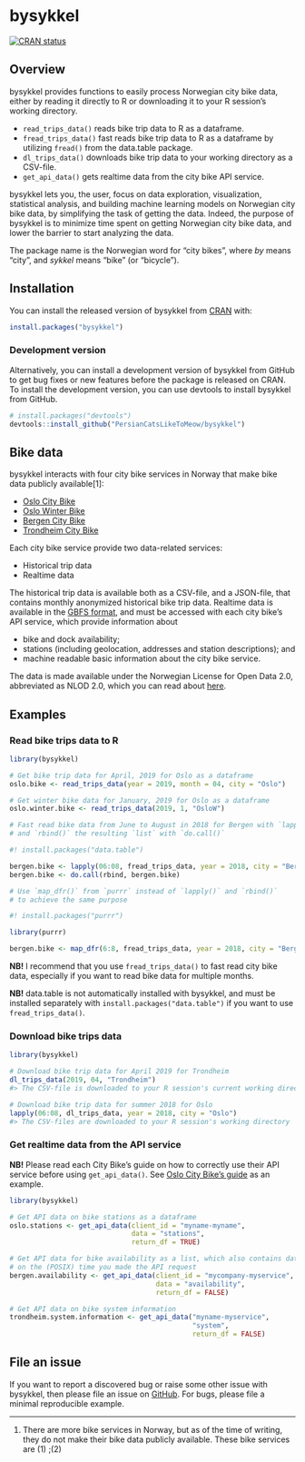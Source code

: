 
<!-- README.md is generated from README.Rmd. Please edit that file -->

# bysykkel

<!-- badges: start -->

[![CRAN
status](https://www.r-pkg.org/badges/version/bysykkel)](https://cran.r-project.org/package=bysykkel)
<!-- badges: end -->

## Overview

bysykkel provides functions to easily process Norwegian city bike data,
either by reading it directly to R or downloading it to your R session’s
working directory.

  - `read_trips_data()` reads bike trip data to R as a dataframe.
  - `fread_trips_data()` fast reads bike trip data to R as a dataframe
    by utilizing `fread()` from the data.table package.
  - `dl_trips_data()` downloads bike trip data to your working directory
    as a CSV-file.
  - `get_api_data()` gets realtime data from the city bike API service.

bysykkel lets you, the user, focus on data exploration, visualization,
statistical analysis, and building machine learning models on Norwegian
city bike data, by simplifying the task of getting the data. Indeed, the
purpose of bysykkel is to minimize time spent on getting Norwegian city
bike data, and lower the barrier to start analyzing the data.

The package name is the Norwegian word for “city bikes”, where *by*
means “city”, and *sykkel* means “bike” (or “bicycle”).

## Installation

You can install the released version of bysykkel from
[CRAN](https://CRAN.R-project.org) with:

``` r
install.packages("bysykkel")
```

### Development version

Alternatively, you can install a development version of bysykkel from
GitHub to get bug fixes or new features before the package is released
on CRAN. To install the development version, you can use devtools to
install bysykkel from GitHub.

``` r
# install.packages("devtools")
devtools::install_github("PersianCatsLikeToMeow/bysykkel")
```

## Bike data

bysykkel interacts with four city bike services in Norway that make bike
data publicly available\[1\]:

  - [Oslo City Bike](https://oslobysykkel.no/en/open-data)
  - [Oslo Winter Bike](https://oslovintersykkel.no/en/open-data)
  - [Bergen City Bike](https://bergenbysykkel.no/en/open-data)
  - [Trondheim City Bike](https://trondheimbysykkel.no/en/open-data)

Each city bike service provide two data-related services:

  - Historical trip data
  - Realtime data

The historical trip data is available both as a CSV-file, and a
JSON-file, that contains monthly anonymized historical bike trip data.
Realtime data is available in the [GBFS
format](https://github.com/NABSA/gbfs/blob/master/gbfs.md), and must be
accessed with each city bike’s API service, which provide information
about

  - bike and dock availability;
  - stations (including geolocation, addresses and station
    descriptions); and
  - machine readable basic information about the city bike service.

The data is made available under the Norwegian License for Open Data
2.0, abbreviated as NLOD 2.0, which you can read about
[here](https://data.norge.no/nlod/en/2.0).

## Examples

### Read bike trips data to R

``` r
library(bysykkel)

# Get bike trip data for April, 2019 for Oslo as a dataframe
oslo.bike <- read_trips_data(year = 2019, month = 04, city = "Oslo")

# Get winter bike data for January, 2019 for Oslo as a dataframe
oslo.winter.bike <- read_trips_data(2019, 1, "OsloW")

# Fast read bike data from June to August in 2018 for Bergen with `lapply()`,
# and `rbind()` the resulting `list` with `do.call()`

#! install.packages("data.table")

bergen.bike <- lapply(06:08, fread_trips_data, year = 2018, city = "Bergen")
bergen.bike <- do.call(rbind, bergen.bike)

# Use `map_dfr()` from `purrr` instead of `lapply()` and `rbind()`
# to achieve the same purpose

#! install.packages("purrr")

library(purrr)

bergen.bike <- map_dfr(6:8, fread_trips_data, year = 2018, city = "Bergen")
```

**NB\!** I recommend that you use `fread_trips_data()` to fast read city
bike data, especially if you want to read bike data for multiple months.

**NB\!** data.table is not automatically installed with bysykkel, and
must be installed separately with `install.packages("data.table")` if
you want to use `fread_trips_data()`.

### Download bike trips data

``` r
library(bysykkel)

# Download bike trip data for April 2019 for Trondheim
dl_trips_data(2019, 04, "Trondheim")
#> The CSV-file is downloaded to your R session's current working directory

# Download bike trip data for summer 2018 for Oslo
lapply(06:08, dl_trips_data, year = 2018, city = "Oslo")
#> The CSV-files are downloaded to your R session's working directory
```

### Get realtime data from the API service

**NB\!** Please read each City Bike’s guide on how to correctly use
their API service before using `get_api_data()`. See [Oslo City Bike’s
guide](https://oslobysykkel.no/en/open-data/realtime) as an example.

``` r
library(bysykkel)

# Get API data on bike stations as a dataframe
oslo.stations <- get_api_data(client_id = "myname-myname", 
                              data = "stations",
                              return_df = TRUE)

# Get API data for bike availability as a list, which also contains data
# on the (POSIX) time you made the API request
bergen.availability <- get_api_data(client_id = "mycompany-myservice",
                                    data = "availability",
                                    return_df = FALSE)

# Get API data on bike system information
trondheim.system.information <- get_api_data("myname-myservice",
                                             "system",
                                             return_df = FALSE)
```

## File an issue

If you want to report a discovered bug or raise some other issue with
bysykkel, then please file an issue on
[GitHub](https://github.com/PersianCatsLikeToMeow/bysykkel/issues). For
bugs, please file a minimal reproducible example.

-----

1.  There are more bike services in Norway, but as of the time of
    writing, they do not make their bike data publicly available. These
    bike services are (1) ;(2)
